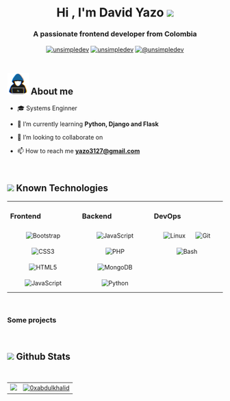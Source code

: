<div align="center">
<h1 align="center"><b>Hi , I'm David Yazo </b><img src="https://media.giphy.com/media/hvRJCLFzcasrR4ia7z/giphy.gif" width="35"></h1>
<h3 align="center">A passionate frontend developer from Colombia</h3>
<a href="https://www.linkedin.com/in/david-alejandro-yazo-barbosa-a6642830a/" target="blank"><img align="center" src="https://img.shields.io/badge/Twitter-1DA1F2?style=for-the-badge&logo=twitter&logoColor=white" alt="unsimpledev"/></a>
<a href="https://www.linkedin.com/in/david-alejandro-yazo-barbosa-a6642830a?lipi=urn%3Ali%3Apage%3Ad_flagship3_profile_view_base_contact_details%3BRKszfjp3RAGngHdxKtManw%3D%3D" target="blank"><img align="center" src="https://img.shields.io/badge/LinkedIn-0077B5?style=for-the-badge&logo=linkedin&logoColor=white" alt="unsimpledev"/></a>
<a href = "mailto:unsimpledev@gmail.com" target="blank"><img align="center" src="https://img.shields.io/badge/Gmail-D14836?style=for-the-badge&logo=gmail&logoColor=white" alt="@unsimpledev"  /></a>
<br />
<br />
</div>


## <picture><img src = "https://github.com/0xAbdulKhalid/0xAbdulKhalid/raw/main/assets/mdImages/about_me.gif" width = 50px></picture> **About me**
  
<p align="left">
  

- 🎓 Systems Enginner

- 🌱 I’m currently learning **Python, Django and Flask**

- 👯 I’m looking to collaborate on 

- 📫 How to reach me **yazo3127@gmail.com**
</p>
<br />


## <img src="https://media2.giphy.com/media/QssGEmpkyEOhBCb7e1/giphy.gif?cid=ecf05e47a0n3gi1bfqntqmob8g9aid1oyj2wr3ds3mg700bl&rid=giphy.gif" width ="25"><b> Known Technologies </b>

<table><tr><td valign="top" width="33%">

### Frontend  
<div align="center">  
<img style="margin: 10px" src="https://profilinator.rishav.dev/skills-assets/bootstrap-plain.svg" alt="Bootstrap" height="50" />  
<img style="margin: 10px" src="https://profilinator.rishav.dev/skills-assets/css3-original-wordmark.svg" alt="CSS3" height="50" />  
<img style="margin: 10px" src="https://profilinator.rishav.dev/skills-assets/html5-original-wordmark.svg" alt="HTML5" height="50" />   
<img style="margin: 10px" src="https://profilinator.rishav.dev/skills-assets/javascript-original.svg" alt="JavaScript" height="50" />  
 </div></td><td valign="top" width="33%">

### Backend  
<div align="center">  
<img style="margin: 10px" src="https://profilinator.rishav.dev/skills-assets/javascript-original.svg" alt="JavaScript" height="50" />  
<img style="margin: 10px" src="https://profilinator.rishav.dev/skills-assets/php-original.svg" alt="PHP" height="50" />  
<img style="margin: 10px" src="https://profilinator.rishav.dev/skills-assets/mongodb-original-wordmark.svg" alt="MongoDB" height="50" />  
<img style="margin: 10px" src="https://profilinator.rishav.dev/skills-assets/python-original.svg" alt="Python" height="50" />   
</div></td><td valign="top" width="33%">

### DevOps  
<div align="center">  
<img style="margin: 10px" src="https://profilinator.rishav.dev/skills-assets/linux-original.svg" alt="Linux" height="50" />  
<img style="margin: 10px" src="https://profilinator.rishav.dev/skills-assets/git-scm-icon.svg" alt="Git" height="50" />  
<img style="margin: 10px" src="https://profilinator.rishav.dev/skills-assets/gnu_bash-icon.svg" alt="Bash" height="50" />  
</div></td></tr></table>   

<br/>

<h3 align="left">Some projects</h3>

<br>


## <img src="https://media.giphy.com/media/iY8CRBdQXODJSCERIr/giphy.gif" width="35"><b> Github Stats </b>
<br>

<div align="left">
  <table>
  <tr>
    <td>
      <a href="https://github.com/0xabdulkhalid/">
        <img src="https://github-readme-stats.vercel.app/api?username=DdyYazo&include_all_commits=true&count_private=true&show_icons=true&line_height=30&title_color=7A7ADB&icon_color=2234AE&text_color=D3D3D3&bg_color=0,000000,130F40" width="450"/>
      </a>
    </td>
    <td>
      <a href="https://github.com/0xabdulkhalid/">
        <img src="https://github-readme-stats.vercel.app/api/top-langs?username=DdyYazo&show_icons=true&locale=en&layout=compact&line_height=20&title_color=7A7ADB&icon_color=2234AE&text_color=D3D3D3&bg_color=0,000000,130F40" width="375"  alt="0xabdulkhalid"/>
      </a>
    </td>
  </tr>
</table>
</div>

<br>
<br>
<br>

